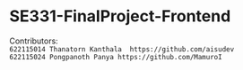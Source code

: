 # SE331-FinalProject-Frontend

Contributors:
    <br/>
    `622115014 Thanatorn Kanthala  https://github.com/aisudev`
    <br/>
    `622115024 Pongpanoth Panya https://github.com/MamuroI`
    <br/>

    
